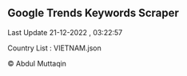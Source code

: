 

## Google Trends Keywords Scraper 
 
Last Update 21-12-2022 , 03:22:57

Country List :
VIETNAM.json



© Abdul Muttaqin 
